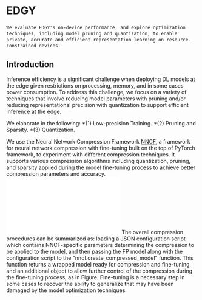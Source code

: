 
# EDGY
```
We evaluate EDGY's on-device performance, and explore optimization techniques, including model pruning and quantization, to enable private, accurate and efficient representation learning on resource-constrained devices.
```
## Introduction
Inference efficiency is a significant challenge when deploying DL models at the edge given restrictions on processing, memory, and in some cases power consumption. To address this challenge, we focus on a variety of techniques that involve reducing model parameters with pruning and/or reducing representational precision with quantization to support efficient inference at the edge. 

We elaborate in the following:
*(1) Low-precision Training.
*(2) Pruning and Sparsity.
*(3) Quantization.

We use the Neural Network Compression Framework [NNCF](https://github.com/openvinotoolkit/nncf), a framework for neural network compression with fine-tuning built on the top of PyTorch framework, to experiment with different compression techniques. 
It supports various compression algorithms including quantization, pruning, and sparsity applied during the model fine-tuning process to achieve better compression parameters and accuracy. 
![GitHub Logo](/images/ModelOptimization_Pipeline.pdf)
The overall compression procedures can be summarized as: loading a JSON configuration script which contains NNCF-specific parameters determining the compression to be applied to the model, and then passing the FP model along with the configuration script to the "nncf.create\_compressed\_model" function. This function returns a wrapped model ready for compression and fine-tuning, and an additional object to allow further control of the compression during the fine-tuning process, as in Figure. Fine-tuning is a necessary step in some cases to recover the ability to generalize that may have been damaged by the model optimization techniques. 

